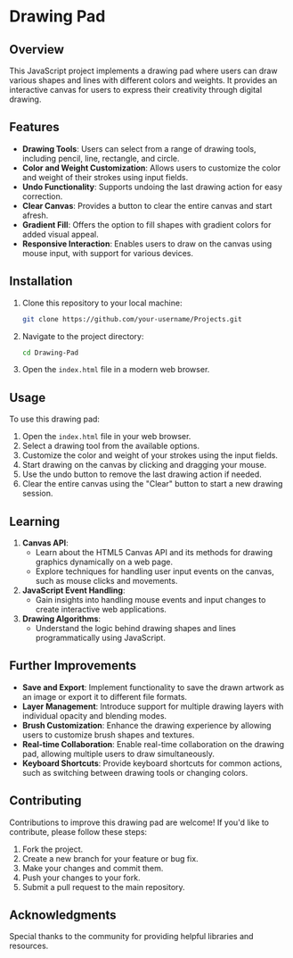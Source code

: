 # Drawing Pad

## Overview

This JavaScript project implements a drawing pad where users can draw various shapes and lines with different colors and weights. It provides an interactive canvas for users to express their creativity through digital drawing.

## Features

- **Drawing Tools**: Users can select from a range of drawing tools, including pencil, line, rectangle, and circle.
- **Color and Weight Customization**: Allows users to customize the color and weight of their strokes using input fields.
- **Undo Functionality**: Supports undoing the last drawing action for easy correction.
- **Clear Canvas**: Provides a button to clear the entire canvas and start afresh.
- **Gradient Fill**: Offers the option to fill shapes with gradient colors for added visual appeal.
- **Responsive Interaction**: Enables users to draw on the canvas using mouse input, with support for various devices.

## Installation

1. Clone this repository to your local machine:

   ```bash
   git clone https://github.com/your-username/Projects.git
   ```

2. Navigate to the project directory:

   ```bash
   cd Drawing-Pad
   ```

3. Open the `index.html` file in a modern web browser.

## Usage

To use this drawing pad:

1. Open the `index.html` file in your web browser.
2. Select a drawing tool from the available options.
3. Customize the color and weight of your strokes using the input fields.
4. Start drawing on the canvas by clicking and dragging your mouse.
5. Use the undo button to remove the last drawing action if needed.
6. Clear the entire canvas using the "Clear" button to start a new drawing session.

## Learning

1. **Canvas API**:
   - Learn about the HTML5 Canvas API and its methods for drawing graphics dynamically on a web page.
   - Explore techniques for handling user input events on the canvas, such as mouse clicks and movements.
2. **JavaScript Event Handling**:
   - Gain insights into handling mouse events and input changes to create interactive web applications.
3. **Drawing Algorithms**:
   - Understand the logic behind drawing shapes and lines programmatically using JavaScript.

## Further Improvements

- **Save and Export**: Implement functionality to save the drawn artwork as an image or export it to different file formats.
- **Layer Management**: Introduce support for multiple drawing layers with individual opacity and blending modes.
- **Brush Customization**: Enhance the drawing experience by allowing users to customize brush shapes and textures.
- **Real-time Collaboration**: Enable real-time collaboration on the drawing pad, allowing multiple users to draw simultaneously.
- **Keyboard Shortcuts**: Provide keyboard shortcuts for common actions, such as switching between drawing tools or changing colors.

## Contributing

Contributions to improve this drawing pad are welcome! If you'd like to contribute, please follow these steps:

1. Fork the project.
2. Create a new branch for your feature or bug fix.
3. Make your changes and commit them.
4. Push your changes to your fork.
5. Submit a pull request to the main repository.

## Acknowledgments

Special thanks to the community for providing helpful libraries and resources.
